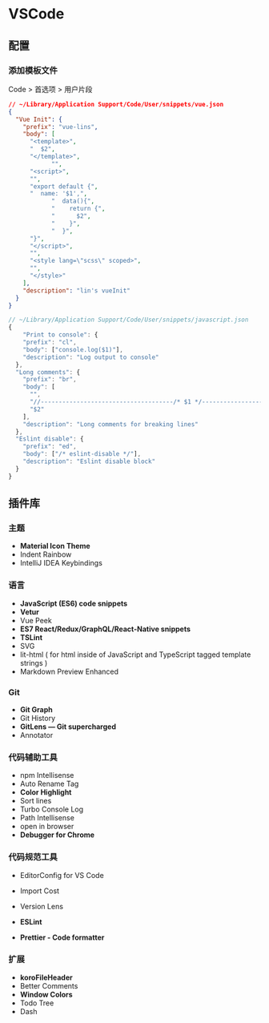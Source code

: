 # VSCode



## 配置

### 添加模板文件

Code > 首选项 > 用户片段

```json
// ~/Library/Application Support/Code/User/snippets/vue.json
{
  "Vue Init": {
    "prefix": "vue-lins",
    "body": [
      "<template>",
      "  $2",
      "</template>",
			"",
      "<script>",
      "",
      "export default {",
      "  name: '$1',",
			"  data(){",
			"    return {",
			"      $2",
			"    }",
			"  }",
      "}",
      "</script>",
      "",
      "<style lang=\"scss\" scoped>",
      "",
      "</style>"
    ],
    "description": "lin's vueInit"
  }
}

```

```js
// ~/Library/Application Support/Code/User/snippets/javascript.json
{
	"Print to console": {
    "prefix": "cl",
    "body": ["console.log($1)"],
    "description": "Log output to console"
  },
  "Long comments": {
    "prefix": "br",
    "body": [
      "",
      "//-------------------------------------/* $1 */-------------------------------------", 
      "$2"
    ],
    "description": "Long comments for breaking lines"
  },
  "Eslint disable": {
    "prefix": "ed",
    "body": ["/* eslint-disable */"],
    "description": "Eslint disable block"
  }
}

```



## 插件库

### 主题

- **Material Icon Theme**
- Indent Rainbow
- IntelliJ IDEA Keybindings

### 语言

- **JavaScript (ES6) code snippets**
- **Vetur**
- Vue Peek
- **ES7 React/Redux/GraphQL/React-Native snippets**
- **TSLint**
- SVG
- lit-html ( for html inside of JavaScript and TypeScript tagged template strings )
- Markdown Preview Enhanced



### Git

- **Git Graph**
- Git History
- **GitLens — Git supercharged**
- Annotator



### 代码辅助工具

- npm Intellisense
- Auto Rename Tag
- **Color Highlight**
- Sort lines
- Turbo Console Log
- Path Intellisense
- open in browser
- **Debugger for Chrome**



### 代码规范工具

- EditorConfig for VS Code
- Import Cost
- Version Lens

- **ESLint**
- **Prettier - Code formatter**



### 扩展

- **koroFileHeader**
- Better Comments
- **Window Colors**
- Todo Tree
- Dash
